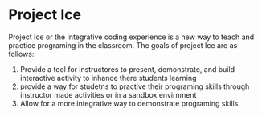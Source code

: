 # Project Ice
Project Ice or the Integrative coding experience is a new way to teach and practice programing in the classroom. The goals of project Ice are as follows:
1. Provide a tool for instructores to present, demonstrate, and build interactive activity to inhance there students learning
2. provide a way for studetns to practive their programing skills through instructor made activities or in a sandbox envirnment
3. Allow for a more integrative way to demonstrate programing skills 
